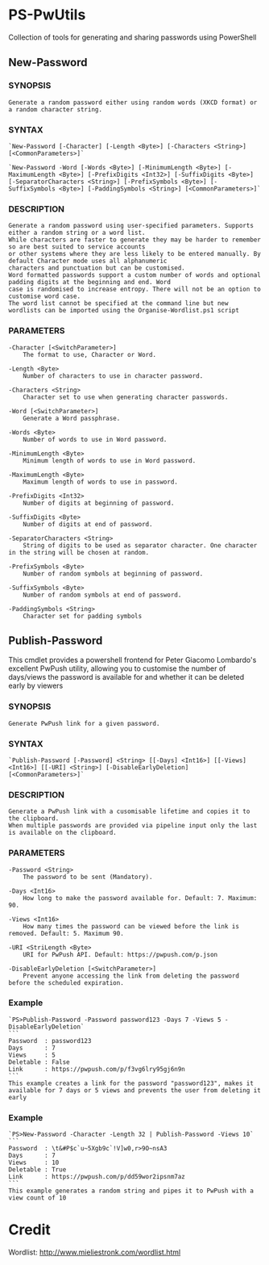 # PS-PwUtils
Collection of tools for generating and sharing passwords using PowerShell

## New-Password

### SYNOPSIS
    Generate a random password either using random words (XKCD format) or a random character string.
    
    
### SYNTAX
    `New-Password [-Character] [-Length <Byte>] [-Characters <String>] [<CommonParameters>]`
    
    `New-Password -Word [-Words <Byte>] [-MinimumLength <Byte>] [-MaximumLength <Byte>] [-PrefixDigits <Int32>] [-SuffixDigits <Byte>] 
    [-SeparatorCharacters <String>] [-PrefixSymbols <Byte>] [-SuffixSymbols <Byte>] [-PaddingSymbols <String>] [<CommonParameters>]`
    
    
### DESCRIPTION
    Generate a random password using user-specified parameters. Supports either a random string or a word list.
    While characters are faster to generate they may be harder to remember so are best suited to service accounts
    or other systems where they are less likely to be entered manually. By default Character mode uses all alphanumeric
    characters and punctuation but can be customised.
    Word formatted passwords support a custom number of words and optional padding digits at the beginning and end. Word
    case is randomised to increase entropy. There will not be an option to customise word case.
    The word list cannot be specified at the command line but new wordlists can be imported using the Organise-Wordlist.ps1 script
    

### PARAMETERS
    -Character [<SwitchParameter>]
        The format to use, Character or Word.
        
    -Length <Byte>
        Number of characters to use in character password.
        
    -Characters <String>
        Character set to use when generating character passwords.
        
    -Word [<SwitchParameter>]
        Generate a Word passphrase.
        
    -Words <Byte>
        Number of words to use in Word password.
        
    -MinimumLength <Byte>
        Minimum length of words to use in Word password.
        
    -MaximumLength <Byte>
        Maximum length of words to use in password.
        
    -PrefixDigits <Int32>
        Number of digits at beginning of password.
        
    -SuffixDigits <Byte>
        Number of digits at end of password.
        
    -SeparatorCharacters <String>
        String of digits to be used as separator character. One character in the string will be chosen at random.
        
    -PrefixSymbols <Byte>
        Number of random symbols at beginning of password.
        
    -SuffixSymbols <Byte>
        Number of random symbols at end of password.
        
    -PaddingSymbols <String>
        Character set for padding symbols
        



## Publish-Password
This cmdlet provides a powershell frontend for Peter Giacomo Lombardo's excellent PwPush utility, allowing you to customise the number of days/views the password is available for and whether it can be deleted early by viewers

### SYNOPSIS
    Generate PwPush link for a given password.
    
    
### SYNTAX
    `Publish-Password [-Password] <String> [[-Days] <Int16>] [[-Views] <Int16>] [[-URI] <String>] [-DisableEarlyDeletion] [<CommonParameters>]`
    
    
### DESCRIPTION
    Generate a PwPush link with a cusomisable lifetime and copies it to the clipboard.
    When multiple passwords are provided via pipeline input only the last is available on the clipboard.
    

### PARAMETERS
    -Password <String>
        The password to be sent (Mandatory).
        
    -Days <Int16>
        How long to make the password available for. Default: 7. Maximum: 90.
        
    -Views <Int16>
        How many times the password can be viewed before the link is removed. Default: 5. Maximum 90.
        
    -URI <StriLength <Byte>
        URI for PwPush API. Default: https://pwpush.com/p.json
        
    -DisableEarlyDeletion [<SwitchParameter>]
        Prevent anyone accessing the link from deleting the password before the scheduled expiration.
        

    
### Example   

    `PS>Publish-Password -Password password123 -Days 7 -Views 5 -DisableEarlyDeletion`
    ```
    Password  : password123
    Days      : 7
    Views     : 5
    Deletable : False
    Link      : https://pwpush.com/p/f3vg6lry95gj6n9n
    ```
    This example creates a link for the password "password123", makes it available for 7 days or 5 views and prevents the user from deleting it early
    
    
### Example
    
    `PS>New-Password -Character -Length 32 | Publish-Password -Views 10`
    ```
    Password  : \t&#P$c`u~5Xgb9c`!V]w0,r>9O~nsA3
    Days      : 7
    Views     : 10
    Deletable : True
    Link      : https://pwpush.com/p/dd59wor2ipsnm7az
    ```
    This example generates a random string and pipes it to PwPush with a view count of 10


# Credit

Wordlist: http://www.mieliestronk.com/wordlist.html